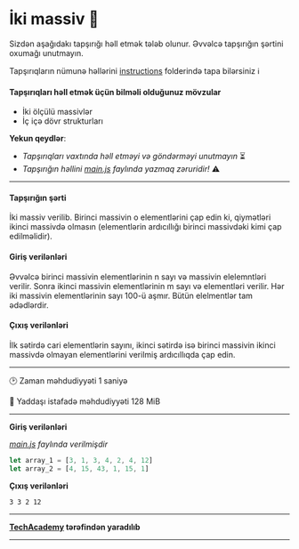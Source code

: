 # İki massiv 🎯

Sizdən aşağıdakı tapşırığı həll etmək tələb olunur. Əvvəlcə tapşırığın şərtini oxumağı unutmayın.

Tapşırıqların nümunə həllərini [instructions](../instructions) folderində tapa bilərsiniz :information_source:

#### Tapşırıqları həll etmək üçün bilməli olduğunuz mövzular

* İki ölçülü massivlər
* İç içə dövr strukturları

**Yekun qeydlər**: 

* *Tapşırıqları vaxtında həll etməyi və göndərməyi unutmayın* ⏳
* *Tapşırığın həllini [main.js](./main.js) faylında yazmaq zəruridir!* :warning:

---

#### Tapşırığın şərti

İki massiv verilib. Birinci massivin o elementlərini çap edin ki, qiymətləri ikinci massivdə olmasın (elementlərin ardıcıllığı birinci massivdəki kimi çap edilməlidir).


#### Giriş verilənləri
Əvvəlcə birinci massivin elementlərinin n sayı və massivin elelemntləri verilir. Sonra ikinci massivin elementlərinin m sayı və elementləri verilir. Hər iki massivin elementlərinin sayı 100-ü aşmır. Bütün elelmentlər tam ədədlərdir.

#### Çıxış verilənləri
İlk sətirdə cari elementlərin sayını, ikinci sətirdə isə birinci massivin ikinci massivdə olmayan elementlərini verilmiş ardıcıllıqda çap edin.

---

:clock2: Zaman məhdudiyyəti 1 saniyə

:floppy_disk: Yaddaşı istafadə məhdudiyyəti 128 MiB

---

**Giriş verilənləri** 

*[main.js](./main.js) faylında verilmişdir*
```javascript
let array_1 = [3, 1, 3, 4, 2, 4, 12]
let array_2 = [4, 15, 43, 1, 15, 1]
```

**Çıxış verilənləri**

```
3 3 2 12
```


---

**[TechAcademy](https://www.tech.edu.az/) tərəfindən yaradılıb**

---
